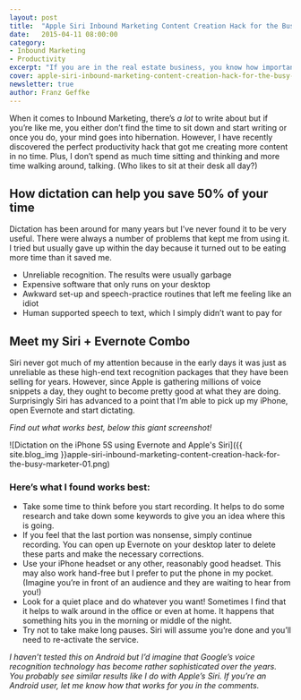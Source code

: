 ```yaml
---
layout: post
title:  "Apple Siri Inbound Marketing Content Creation Hack for the Busy Marketer"
date:   2015-04-11 08:00:00
category:
- Inbound Marketing
- Productivity
excerpt: "If you are in the real estate business, you know how important it is to get your properties noticed. With the help of ExpressionEngine, we can built your dream real estate website within your budget."
cover: apple-siri-inbound-marketing-content-creation-hack-for-the-busy-marketer.jpg
newsletter: true
author: Franz Geffke
---
```


When it comes to Inbound Marketing, there’s _a lot_ to write about but if you’re like me, you either don’t find the time to sit down and start writing or once you do, your mind goes into hibernation. However, I have recently discovered the perfect productivity hack that got me creating more content in no time. Plus, I don’t spend as much time sitting and thinking and more time walking around, talking. (Who likes to sit at their desk all day?)

## How dictation can help you save 50% of your time

Dictation has been around for many years but I’ve never found it to be very useful. There were always a number of problems that kept me from using it. I tried but usually gave up within the day because it turned out to be eating more time than it saved me.

- Unreliable recognition. The results were usually garbage
- Expensive software that only runs on your desktop
- Awkward set-up and speech-practice routines that left me feeling like an idiot
- Human supported speech to text, which I simply didn’t want to pay for

## Meet my Siri + Evernote Combo

Siri never got much of my attention because in the early days it was just as unreliable as these high-end text recognition packages that they have been selling for years. However, since Apple is gathering millions of voice snippets a day, they ought to become pretty good at what they are doing. Surprisingly Siri has advanced to a point that I’m able to pick up my iPhone, open Evernote and start dictating.

_Find out what works best, below this giant screenshot!_

![Dictation on the iPhone 5S using Evernote and Apple's Siri]({{ site.blog_img }}apple-siri-inbound-marketing-content-creation-hack-for-the-busy-marketer-01.png)

### Here’s what I found works best:

- Take some time to think before you start recording. It helps to do some research and take down some keywords to give you an idea where this is going.
- If you feel that the last portion was nonsense, simply continue recording. You can open up Evernote on your desktop later to delete these parts and make the necessary corrections.
- Use your iPhone headset or any other, reasonably good headset. This may also work hand-free but I prefer to put the phone in my pocket. (Imagine you’re in front of an audience and they are waiting to hear from you!)
- Look for a quiet place and do whatever you want! Sometimes I find that it helps to walk around in the office or even at home. It happens that something hits you in the morning or middle of the night.
- Try not to take make long pauses. Siri will assume you’re done and you’ll need to re-activate the service.

_I haven’t tested this on Android but I’d imagine that Google’s voice recognition technology has become rather sophisticated over the years. You probably see similar results like I do with Apple’s Siri. If you’re an Android user, let me know how that works for you in the comments._
